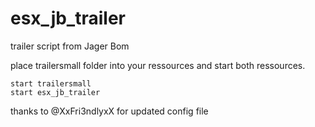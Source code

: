 # esx_jb_trailer

trailer script from Jager Bom

place trailersmall folder into your ressources and start both ressources.

```
start trailersmall
start esx_jb_trailer
```
thanks to @XxFri3ndlyxX for updated config file
